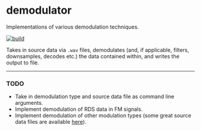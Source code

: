 # demodulator
Implementations of various demodulation techniques.

[![build](https://github.com/deforde/demodulator/actions/workflows/build.yml/badge.svg)](https://github.com/deforde/demodulator/actions/workflows/build.yml)

Takes in source data via `.wav` files, demodulates (and, if applicable, filters, downsamples, decodes etc.) the data contained within, and writes the output to file.

-----------------------------------------------------------

### TODO
- Take in demodulation type and source data file as command line arguments.
- Implement demodulation of RDS data in FM signals.
- Implement demodulation of other modulation types (some great source data files are available [here](https://www.sdrplay.com/iq-demo-files/)).
